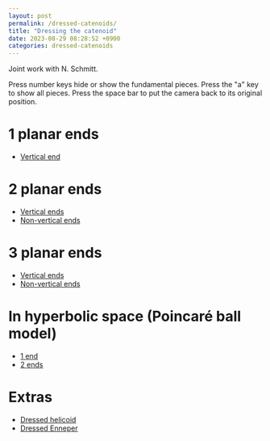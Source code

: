 ```yaml
---
layout: post
permalink: /dressed-catenoids/
title: "Dressing the catenoid"
date: 2023-08-29 08:28:52 +0900
categories: dressed-catenoids
---
```


Joint work with N. Schmitt.

Press number keys hide or show the fundamental pieces. Press the "a" key to show all pieces. Press the space bar to put the camera back to its original position.

# 1 planar ends

- [Vertical end][1v]

# 2 planar ends

- [Vertical ends][2v]
- [Non-vertical ends][2d]

 <!-- -- [half 2][2dhalf2] is broken -->

# 3 planar ends

- [Vertical ends][3v]
- [Non-vertical ends][3dfull]

# In hyperbolic space (Poincaré ball model)

- [1 end][h3-1end]
- [2 ends][h3-2v1]

# Extras

- [Dressed helicoid][helicoid]
- [Dressed Enneper][enneper]

[2vfull]: /surfaces/dressed-catenoids/2vfull.html
[2vhalf1]: /surfaces/dressed-catenoids/2vhalf1.html
[2vhalf2]: /surfaces/dressed-catenoids/2vhalf2.html
[2dfull]: /surfaces/dressed-catenoids/2dfull.html
[2dhalf1]: /surfaces/dressed-catenoids/2dhalf1.html
[2dhalf2]: /surfaces/dressed-catenoids/2dhalf2.html
[3vfull]: /surfaces/dressed-catenoids/3vfull.html
[3v3rd1]: /surfaces/dressed-catenoids/3v3rd1.html
[3v3rd2]: /surfaces/dressed-catenoids/3v3rd2.html
[3dfull]: /surfaces/dressed-catenoids/3dfull.html
[h3-2v1]: /surfaces/dressed-catenoids/h3-2v1.html
[2v4th-textured]: /surfaces/dressed-catenoids/textured/2vfull-textured.html
[2v]: /surfaces/dressed-catenoids/2v.html
[2d]: /surfaces/dressed-catenoids/2d.html
[3v]: /surfaces/dressed-catenoids/3v.html
[helicoid]: /surfaces/dressed-helicoid.html
[enneper]: /surfaces/enneper.html
[1v]: /surfaces/dressed-catenoids/1plane-cat.html
[h3-1end]: /surfaces/dressed-catenoids/1plane-cat-h3.html
